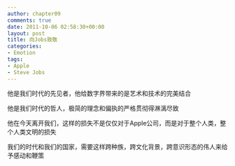 ```yaml
---
author: chapter09
comments: true
date: 2011-10-06 02:58:30+00:00
layout: post
title: 向Jobs致敬
categories:
- Emotion
tags:
- Apple
- Steve Jobs
---
```


他是我们时代的先见者，他给数字界带来的是艺术和技术的完美结合

他是我们时代的哲人，极简的理念和偏执的严格贯彻得淋漓尽致

他在今天离开我们，这样的损失不是仅仅对于Apple公司，而是对于整个人类，整个人类文明的损失

我们的时代和我们的国家，需要这样跨种族，跨文化背景，跨意识形态的伟人来给予感动和鞭策
